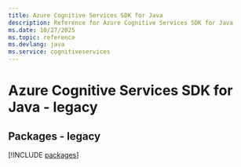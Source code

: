 ```yaml
---
title: Azure Cognitive Services SDK for Java
description: Reference for Azure Cognitive Services SDK for Java
ms.date: 10/27/2025
ms.topic: reference
ms.devlang: java
ms.service: cognitiveservices
---
```

# Azure Cognitive Services SDK for Java - legacy
## Packages - legacy
[!INCLUDE [packages](cognitive-services-index.md)]